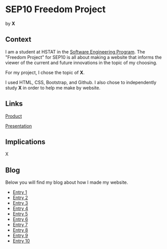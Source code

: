 # SEP10 Freedom Project
by **X**

## Context
I am a student at HSTAT in the [Software Engineering Program](https://hstatsep.github.io/). The "Freedom Project" for SEP10 is all about making a website that informs the viewer of the current and future innovations in the topic of my choosing.

For my project, I chose the topic of **X**. 

I used HTML, CSS, Bootstrap, and Github. I also chose to independently study **X** in order to help me make by website.

## Links

[Product]()

[Presentation]()

## Implications
X

## Blog
Below you will find my blog about how I made my website.

* [Entry 1](blog/entry01.md)
* [Entry 2](blog/entry02.md)
* [Entry 3](blog/entry03.md)
* [Entry 4](blog/entry04.md)
* [Entry 5](blog/entry05.md)
* [Entry 6](blog/entry06.md)
* [Entry 7](blog/entry07.md)
* [Entry 8](blog/entry08.md)
* [Entry 9](blog/entry09.md)
* [Entry 10](blog/entry10.md)

